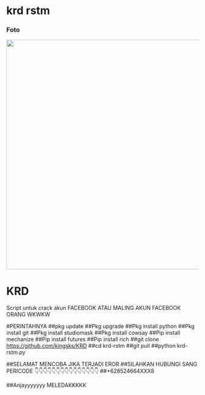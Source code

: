 # krd rstm


### Foto 




<img src="https://user-images.githubusercontent.com/117046930/228029951-39830d00-204d-4e8c-b973-1e11af3879a3.png" width="600px">  







# KRD
Script untuk crack akun FACEBOOK
ATAU MALING AKUN FACEBOOK ORANG WKWKW

#PERINTAHNYA
##pkg update
##Pkg upgrade
##Pkg install python
##Pkg install git
##Pkg install studiomask
##Pkg install cowsay
##Pip install mechanize
##Pip install futures
##Pip install rich
##git clone https://github.com/kingsks/KRD
##cd krd-rstm
##git pull
##python krd-rstm.py

##SELAMAT MENCOBA JIKA TERJADI EROR
##SILAHKAN HUBUNGI SANG PERICODE
👇👇👇👇👇👇👇👇👇👇👇👇👇👇👇
##+628524664XXX8

##Anjayyyyyyy MELEDAKKKKK

